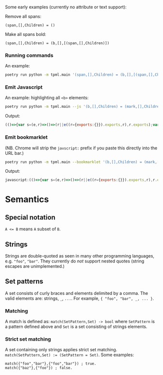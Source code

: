 
Some early examples (currently no attribute or text support):

Remove all spans:

```
(span,[],Children) = ()
```

Make all spans bold:

```
(span,[],Children) = (b,[],[(span,[],Children)])
```

### Running commands

An example:

```bash
poetry run python -m tpml.main '(span,[],Children) = (b,[],[(span,[],Children)])' --html tests/data/ask-hn-oct-24.html | tee /tmp/out.html
```

### Emit Javascript

An example: highlighting all `<b>` elements:

```bash
poetry run python -m tpml.main --js '(b,[],Children) = (mark,[],Children)'
```

Output:

```javascript
(()=>{var s=(e,r)=>()=>(r||e((r={exports:{}}).exports,r),r.exports);var u=s((C,g)=>{function o(e){return e[0]==e[0].toUpperCase()||e=="_"}function f(e){return e.children==null?[]:Array(...e.children).filter(r=>r.nodeType!=3)}function d(e,r){if(r.tag=="_"||r.tag==e.tagName.toLowerCase()){let i=f(e);if(r.children.length==0&&i.length==0||r.children.length==1&&o(r.children[0].tag))return!0;if(r.children.length>0&&e.children.length==r.children.length){for(let n=0;n<r.children.length;n++)if(d(e.children[n],r.children[n])==!1)return!1;return!0}}return!1}function h(e,r,i,n){console.assert(d(e,r));let l=r.tag;l=="_"&&(l=e.tag);let t=n.createElement(i.tag);for(let a of e.childNodes)t.appendChild(a);return[t,f(e)]}function c(e,r,i,n){let l=f(e);if(d(e,r)){let t;[t,l]=h(e,r,i,n),e.replaceWith(t)}for(let t of l)c(t,r,i,n)}g.exports={match:d,unify:h,unify_tree:c};c(window.document.documentElement,{tag:"b",attrs:[],children:[{tag:"Children",attrs:[],children:[]}]},{tag:"mark",attrs:[],children:[{tag:"Children",attrs:[],children:[]}]},window.document)});u();})();
```

### Emit bookmarklet

(NB. Chrome will strip the `javscript:` prefix if you paste this directly into the URL bar.)

```bash
poetry run python -m tpml.main --bookmarklet '(b,[],Children) = (mark,[],Children)'
```

Output:

```javascript
javascript:(()=>{var s=(e,r)=>()=>(r||e((r={exports:{}}).exports,r),r.exports);var u=s((C,g)=>{function o(e){return e[0]==e[0].toUpperCase()||e=="_"}function f(e){return e.children==null?[]:Array(...e.children).filter(r=>r.nodeType!=3)}function d(e,r){if(r.tag=="_"||r.tag==e.tagName.toLowerCase()){let i=f(e);if(r.children.length==0&&i.length==0||r.children.length==1&&o(r.children[0].tag))return!0;if(r.children.length>0&&e.children.length==r.children.length){for(let n=0;n<r.children.length;n++)if(d(e.children[n],r.children[n])==!1)return!1;return!0}}return!1}function h(e,r,i,n){console.assert(d(e,r));let l=r.tag;l=="_"&&(l=e.tag);let t=n.createElement(i.tag);for(let a of e.childNodes)t.appendChild(a);return[t,f(e)]}function c(e,r,i,n){let l=f(e);if(d(e,r)){let t;[t,l]=h(e,r,i,n),e.replaceWith(t)}for(let t of l)c(t,r,i,n)}g.exports={match:d,unify:h,unify_tree:c};c(window.document.documentElement,{tag:"b",attrs:[],children:[{tag:"Children",attrs:[],children:[]}]},{tag:"mark",attrs:[],children:[{tag:"Children",attrs:[],children:[]}]},window.document)});u();})();
```

# Semantics

## Special notation

`A <= B` means `A` subset of `B`.

## Strings

Strings are double-quoted as seen in many other programming languages, e.g. `"foo"`, `"bar"`. They currently do _not_ support
nested quotes (string escapes are unimplemented.)

## Set patterns

A set consists of curly braces and elements delimited by a comma. The valid elements are: strings, `_`, `...`. For example, 
`{ "foo", "bar", _, ... }`.

### Matching

A match is defined as: `match(SetPattern,Set) -> bool` where `SetPattern` is a pattern defined above and `Set` is a set consisting of strings elements.

### Strict set matching

A set containing only strings applies strict set matching. `match(SetPattern,Set) := (SetPattern = Set)`.
Some examples:

```
match({"foo","bar"},{"foo","bar"}) ; true.
match({"baz"},{"foo"}) ; false.
```
